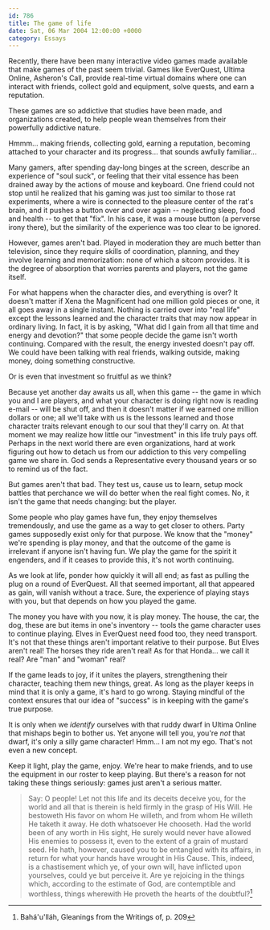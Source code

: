 ```yaml
---
id: 786
title: The game of life
date: Sat, 06 Mar 2004 12:00:00 +0000
category: Essays
---
```


Recently, there have been many interactive video games made available
that make games of the past seem trivial.  Games like EverQuest, Ultima
Online, Asheron's Call, provide real-time virtual domains where one can
interact with friends, collect gold and equipment, solve quests, and
earn a reputation.

These games are so addictive that studies have been made, and
organizations created, to help people wean themselves from their
powerfully addictive nature.

Hmmm... making friends, collecting gold, earning a reputation, becoming
attached to your character and its progress... that sounds awfully
familiar...

Many gamers, after spending day-long binges at the screen, describe an
experience of "soul suck", or feeling that their vital essence has been
drained away by the actions of mouse and keyboard.  One friend could not
stop until he realized that his gaming was just too similar to those rat
experiments, where a wire is connected to the pleasure center of the
rat's brain, and it pushes a button over and over again -- neglecting
sleep, food and health -- to get that "fix".  In his case, it was a
mouse button (a perverse irony there), but the similarity of the
experience was too clear to be ignored.

However, games aren't bad.  Played in moderation they are much better
than television, since they require skills of coordination, planning,
and they involve learning and memorization: none of which a sitcom
provides.  It is the degree of absorption that worries parents and
players, not the game itself.

For what happens when the character dies, and everything is over?  It
doesn't matter if Xena the Magnificent had one million gold pieces or
one, it all goes away in a single instant.  Nothing is carried over into
"real life" except the lessons learned and the character traits that may
now appear in ordinary living.  In fact, it is by asking, "What did I
gain from all that time and energy and devotion?" that some people
decide the game isn't worth continuing.  Compared with the result, the
energy invested doesn't pay off.  We could have been talking with real
friends, walking outside, making money, doing something constructive.

Or is even that investment so fruitful as we think?

Because yet another day awaits us all, when this game -- the game in
which you and I are players, and what your character is doing right now
is reading e-mail -- will be shut off, and then it doesn't matter if we
earned one million dollars or one; all we'll take with us is the lessons
learned and those character traits relevant enough to our soul that
they'll carry on.  At that moment we may realize how little our
"investment" in this life truly pays off.  Perhaps in the next world
there are even organizations, hard at work figuring out how to detach us
from our addiction to this very compelling game we share in.  God sends
a Representative every thousand years or so to remind us of the fact.

But games aren't that bad.  They test us, cause us to learn, setup mock
battles that perchance we will do better when the real fight comes.  No,
it isn't the game that needs changing: but the player.

Some people who play games have fun, they enjoy themselves tremendously,
and use the game as a way to get closer to others.  Party games
supposedly exist only for that purpose.  We know that the "money" we're
spending is play money, and that the outcome of the game is irrelevant
if anyone isn't having fun.  We play the game for the spirit it
engenders, and if it ceases to provide this, it's not worth continuing.

As we look at life, ponder how quickly it will all end; as fast as
pulling the plug on a round of EverQuest.  All that seemed important,
all that appeared as gain, will vanish without a trace.  Sure, the
experience of playing stays with you, but that depends on how you played
the game.

The money you have with you now, it is play money.  The house, the car,
the dog, these are but items in one's inventory -- tools the game
character uses to continue playing.  Elves in EverQuest need food too,
they need transport.  It's not that these things aren't important
relative to their purpose.  But Elves aren't real!  The horses they ride
aren't real!  As for that Honda... we call it real?  Are "man" and
"woman" real?

If the game leads to joy, if it unites the players, strengthening their
character, teaching them new things, great.  As long as the player keeps
in mind that it is only a game, it's hard to go wrong.  Staying mindful
of the context ensures that our idea of "success" is in keeping with the
game's true purpose.

It is only when we *identify* ourselves with that ruddy dwarf in Ultima
Online that mishaps begin to bother us.  Yet anyone will tell you,
you're *not* that dwarf, it's only a silly game character!  Hmm... I am
not my ego.  That's not even a new concept.

Keep it light, play the game, enjoy.  We're hear to make friends, and to
use the equipment in our roster to keep playing.  But there's a reason
for not taking these things seriously: games just aren't a serious
matter.

> Say: O people!  Let not this life and its deceits deceive you, for the
> world and all that is therein is held firmly in the grasp of His Will.
> He bestoweth His favor on whom He willeth, and from whom He willeth He
> taketh it away.  He doth whatsoever He chooseth.  Had the world been
> of any worth in His sight, He surely would never have allowed His
> enemies to possess it, even to the extent of a grain of mustard seed.
> He hath, however, caused you to be entangled with its affairs, in
> return for what your hands have wrought in His Cause.  This, indeed,
> is a chastisement which ye, of your own will, have inflicted upon
> yourselves, could ye but perceive it.  Are ye rejoicing in the things
> which, according to the estimate of God, are contemptible and
> worthless, things wherewith He proveth the hearts of the doubtful?[^1]

[^1]:  Bahá'u'lláh, Gleanings from the Writings of, p. 209



